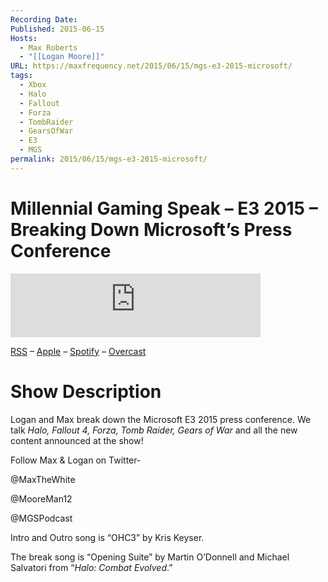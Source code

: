 ```yaml
---
Recording Date: 
Published: 2015-06-15
Hosts:
  - Max Roberts
  - "[[Logan Moore]]"
URL: https://maxfrequency.net/2015/06/15/mgs-e3-2015-microsoft/
tags:
  - Xbox
  - Halo
  - Fallout
  - Forza
  - TombRaider
  - GearsOfWar
  - E3
  - MGS
permalink: 2015/06/15/mgs-e3-2015-microsoft/
---
```

# Millennial Gaming Speak – E3 2015 – Breaking Down Microsoft’s Press Conference

<iframe src="https://podcasters.spotify.com/pod/show/millennialgamingspeak/embed/episodes/E3-2015-Breaking-Down-Microsofts-Press-Conference-e1adhpf/a-a6ts40m" height="102px" width="400px" frameborder="0" scrolling="no"></iframe>

[RSS](https://anchor.fm/s/74aa3858/podcast/rss) – [Apple](https://podcasts.apple.com/us/podcast/episode-3-gdc-wrap-up/id1000915981?i=1000542222515) – [Spotify](https://open.spotify.com/episode/7wePXT4Bt22LWifVLx3n8y) – [Overcast](https://overcast.fm/+EtIgeWxEU)
# Show Description

Logan and Max break down the Microsoft E3 2015 press conference. We talk *Halo, Fallout 4, Forza, Tomb Raider, Gears of War* and all the new content announced at the show!

Follow Max & Logan on Twitter-

@MaxTheWhite

@MooreMan12

@MGSPodcast

Intro and Outro song is “OHC3” by Kris Keyser.

The break song is “Opening Suite” by Martin O’Donnell and Michael Salvatori from “*Halo: Combat Evolved*.”